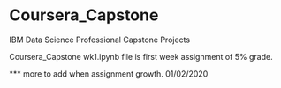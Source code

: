 # Coursera_Capstone
IBM Data Science Professional Capstone Projects

Coursera_Capstone wk1.ipynb file is first week assignment of 5% grade.

*** more to add when assignment growth. 01/02/2020
